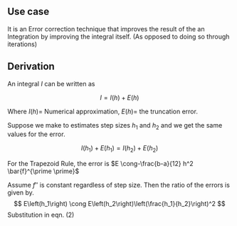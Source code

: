   
## Use case
It is an Error correction technique that improves the result of the an Integration by improving the integral itself. (As opposed to doing so through iterations)

## Derivation 
An integral $I$ can be written as

$$
I=I(h)+E(h)
$$

Where $I(h)=$ Numerical approximation, $E(h)=$ the truncation error. 

Suppose we make to estimates step sizes $h_1$ and $h_2$ and we get the same values for the error. 

$$
I\left(h_1\right)+E\left(h_1\right)=I\left(h_2\right)+E\left(h_2\right)\tag{2}
$$

For the Trapezoid Rule, the error is $E \cong-\frac{b-a}{12} h^2 \bar{f}^{\prime \prime}$

Assume $f''$ is constant regardless of step size. Then the ratio of the errors is given by. 
$$
E\left(h_1\right) \cong E\left(h_2\right)\left(\frac{h_1}{h_2}\right)^2
$$
Substitution in eqn. $(2)$ 





